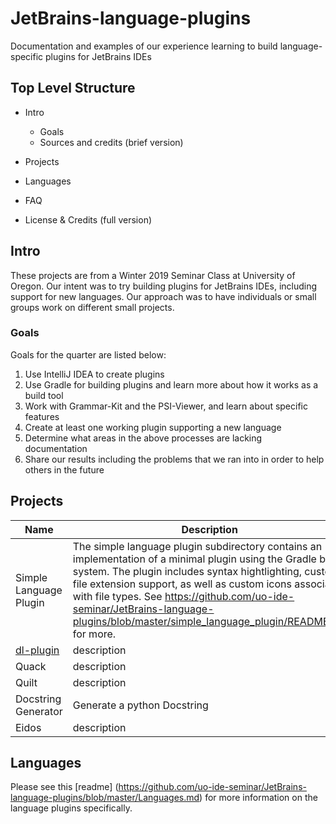 # JetBrains-language-plugins
Documentation and examples of our experience learning to build language-specific plugins for JetBrains IDEs

## Top Level Structure 

* Intro
  * Goals
  * Sources and credits (brief version)
  
* Projects

* Languages 

* FAQ

* License & Credits (full version)

## Intro
These projects are from a Winter 2019 Seminar Class at University of Oregon. Our intent was to try building plugins for JetBrains IDEs, including support for new languages. Our approach was to have individuals or small groups work on different small projects.

### Goals
Goals for the quarter are listed below:
1. Use IntelliJ IDEA to create plugins
2. Use Gradle for building plugins and learn more about how it works as a build tool
3. Work with Grammar-Kit and the PSI-Viewer, and learn about specific features
4. Create at least one working plugin supporting a new language
5. Determine what areas in the above processes are lacking documentation
6. Share our results including the problems that we ran into in order to help others in the future


## Projects

| Name          | Description           | Status  |
| ------------- |-----------------------| -------:|
| Simple Language Plugin| The simple language plugin subdirectory contains an implementation of a minimal plugin using the Gradle build system. The plugin includes syntax hightlighting, custom file extension support, as well as custom icons associated with file types. See https://github.com/uo-ide-seminar/JetBrains-language-plugins/blob/master/simple_language_plugin/README.md for more.  |   complete   |
| [dl-plugin](https://github.com/zachsully/dl-plugin) | description              |    *incomplete*   |
| Quack      | description              |   complete   |
| Quilt | description              |    *incomplete*   |
| Docstring Generator | Generate a python Docstring              |    *incomplete*   |
| Eidos | description              |    *incomplete*   |

## Languages
Please see this [readme] (https://github.com/uo-ide-seminar/JetBrains-language-plugins/blob/master/Languages.md) for more information on the language plugins specifically.
